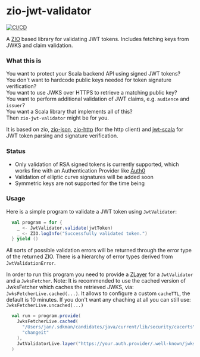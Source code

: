 # zio-jwt-validator

[![CI/CD](https://github.com/janlisse/zio-jwt-validator/actions/workflows/ci.yml/badge.svg)](https://github.com/janlisse/zio-jwt-validator/actions/workflows/ci.yml)

A [ZIO](https://zio.dev/) based library for validating JWT tokens. Includes fetching keys from JWKS and claim validation.

### What this is
You want to protect your Scala backend API using signed JWT tokens?  
You don't want to hardcode public keys needed for token signature verification?  
You want to use JWKS over HTTPS to retrieve a matching public key?  
You want to perform additional validation of JWT claims, e.g. `audience` and `issuer`?  
You want a Scala library that implements all of this?  
Then `zio-jwt-validator` might be for you.

It is based on zio, [zio-json](https://github.com/zio/zio-json), [zio-http](https://github.com/zio/zio-http) (for the http client) and [jwt-scala](https://jwt-scala.github.io/jwt-scala/jwt-core-jwt.html) for JWT token parsing
and signature verification.

### Status
- Only validation of RSA signed tokens is currently supported, which works fine with an Authentication Provider like
[Auth0](https://auth0.com/)
- Validation of elliptic curve signatures will be added soon
- Symmetric keys are not supported for the time being

### Usage
Here is a simple program to validate a JWT token using `JwtValidator`:
```scala
  val program = for {
    _ <- JwtValidator.validate(jwtToken)
    _ <- ZIO.logInfo("Successfully validated token.")
  } yield ()
```
All sorts of possible validation errors will be returned through the error type of the returned ZIO.
There is a hierarchy of error types derived from `JwtValidationError`.

In order to run this program you need to provide a [ZLayer](https://zio.dev/reference/contextual/zlayer/) for a `JwtValidator`
and a `JwksFetcher`. Note: It is recommended to use the cached version of JwksFetcher which caches the retrieved JWKS, via: `JwksFetcherLive.cached(...)`.
It allows to configure a custom `cacheTTL`, the default is 10 minutes.
If you don't want any chaching at all you can still use: `JwksFetcherLive.uncached(...)`

```scala
  val run = program.provide(
    JwksFetcherLive.cached(
      "/Users/jan/.sdkman/candidates/java/current/lib/security/cacerts",
      "changeit"
    ),
    JwtValidatorLive.layer("https://your.auth.provider/.well-known/jwks.json",)
  )
```






